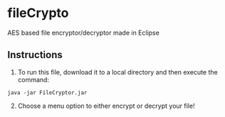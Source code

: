# fileCrypto
AES based file encryptor/decryptor made in Eclipse

## Instructions

1. To run this file, download it to a local directory and then execute the command:

  `java -jar FileCryptor.jar`

2. Choose a menu option to either encrypt or decrypt your file!

